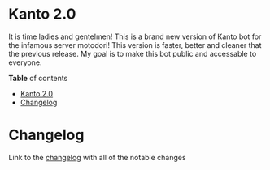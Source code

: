 
# Kanto 2.0
It is time ladies and gentelmen! This is a brand new version of Kanto bot for the infamous server motodori! This version is faster, better and cleaner that the previous release. My goal is to make this bot public and accessable to everyone.

**Table** of contents
- [Kanto 2.0](#kanto-20)
- [Changelog](#changelog)

# Changelog
Link to the [changelog](changelog.md) with all of the notable changes
